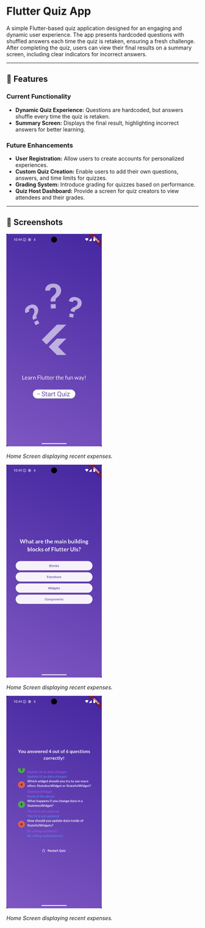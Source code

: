 # Flutter Quiz App

A simple Flutter-based quiz application designed for an engaging and dynamic user experience. The app presents hardcoded questions with shuffled answers each time the quiz is retaken, ensuring a fresh challenge. After completing the quiz, users can view their final results on a summary screen, including clear indicators for incorrect answers.

---

## 🚀 Features

### Current Functionality
- **Dynamic Quiz Experience:** Questions are hardcoded, but answers shuffle every time the quiz is retaken.
- **Summary Screen:** Displays the final result, highlighting incorrect answers for better learning.

### Future Enhancements
- **User Registration:** Allow users to create accounts for personalized experiences.
- **Custom Quiz Creation:** Enable users to add their own questions, answers, and time limits for quizzes.
- **Grading System:** Introduce grading for quizzes based on performance.
- **Quiz Host Dashboard:** Provide a screen for quiz creators to view attendees and their grades.

---

## 📸 Screenshots

<img src="assets/images/screen_shots/home_screen.png" alt="Home Screen" width="250" />

*Home Screen displaying recent expenses.*

<img src="assets/images/screen_shots/questions_screen.png" alt="Questions Screen" width="250" />

*Home Screen displaying recent expenses.*

<img src="assets/images/screen_shots/result_screen.png" alt="Results Screen" width="250" />

*Home Screen displaying recent expenses.*
